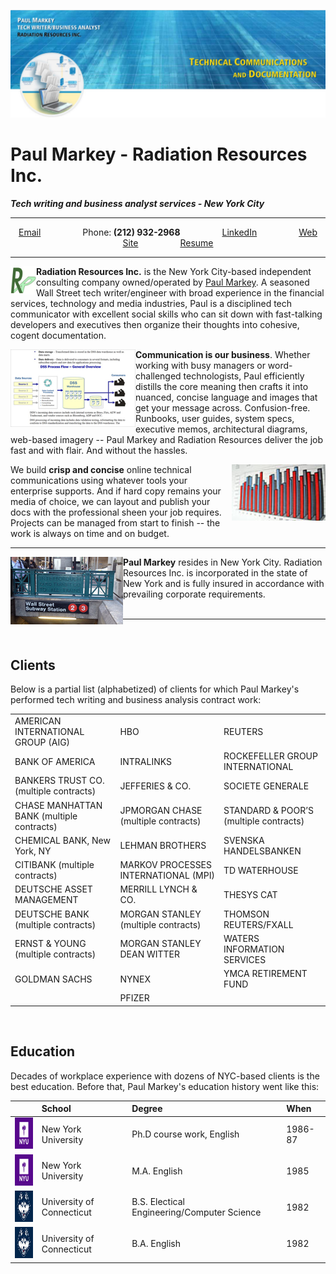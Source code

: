 ![Paul Markey banner](/images/GitHubBanner.jpg)

# Paul Markey - Radiation Resources Inc.
***Tech writing and business analyst services - New York City***
_____
<p align="center">
  <a href="mailto:Paul@PaulMarkey.com">Email</a> &nbsp; &nbsp; &nbsp; &nbsp; &nbsp; &nbsp; &nbsp; &nbsp;
  <a>Phone:<strong> (212) 932-2968</strong></a> &nbsp; &nbsp; &nbsp; &nbsp; &nbsp; &nbsp; &nbsp; &nbsp;
  <a href="https://www.linkedin.com/in/paulmarkey-nyc/">LinkedIn</a> &nbsp; &nbsp; &nbsp; &nbsp; &nbsp; &nbsp; &nbsp; &nbsp;
  <a href="http://www.PaulMarkey.com">Web Site</a>&nbsp; &nbsp; &nbsp; &nbsp; &nbsp; &nbsp; &nbsp; &nbsp;&nbsp;
  <a href="images/PaulMarkeyResume.pdf" target="pdf-frame">Resume</a>
</p>

_____

<img align="left" width="41" height="45" src="/images/rrlogo100.jpg">**Radiation Resources Inc.** is the New York City-based independent consulting company owned/operated by [Paul Markey](mailto:Paul@PaulMarkey.com). A seasoned Wall Street tech writer/engineer with broad experience in the financial services, technology and media industries, Paul is a disciplined tech communicator with excellent social skills who can sit down with fast-talking developers and executives then organize their thoughts into cohesive, cogent documentation.

<img align="left" width="200" height="124" src="/images/FlowDiagram.jpg">**Communication is our business**. Whether working with busy managers or word-challenged technologists, Paul efficiently distills the core meaning then crafts it into nuanced, concise language and images that get your message across. Confusion-free. Runbooks, user guides, system specs, executive memos, architectural diagrams, web-based imagery -- Paul Markey and Radiation Resources deliver the job fast and with flair. And without the hassles. 

<img align="right" width="150" height="90" src="/images/TableGraphic1.jpg">We build **crisp and concise** online technical communications using whatever tools your enterprise supports. And if hard copy remains your media of choice, we can layout and publish your docs with the professional sheen your job requires. Projects can be managed from start to finish -- the work is always on time and on budget. 


_____

<img align="left" width="180" height="108" src="/images/SubwayWallSt.jpg">**Paul Markey** resides in New York City. Radiation Resources Inc. is incorporated in the state of New York and is fully insured in accordance with prevailing corporate requirements.  
&nbsp;
&nbsp;
&nbsp;
&nbsp;
_____
&nbsp;

## Clients

Below is a partial list (alphabetized) of clients for which Paul Markey's performed tech writing and business analysis contract work:

|                        |                          |                         |
| :---                   | :---                     | :---                    |
| AMERICAN INTERNATIONAL GROUP (AIG)             | HBO              | REUTERS              |
| BANK OF AMERICA               | INTRALINKS        | ROCKEFELLER GROUP INTERNATIONAL                |
| BANKERS TRUST CO. (multiple contracts)         | JEFFERIES & CO.   | SOCIETE GENERALE                |
| CHASE MANHATTAN BANK (multiple contracts)| JPMORGAN CHASE (multiple contracts) | STANDARD & POOR’S (multiple contracts)  |
| CHEMICAL BANK, New York, NY               | LEHMAN BROTHERS                 | SVENSKA HANDELSBANKEN               |
| CITIBANK  (multiple contracts)           | MARKOV PROCESSES INTERNATIONAL (MPI)                 | TD WATERHOUSE                |
| DEUTSCHE ASSET MANAGEMENT               | MERRILL LYNCH & CO.                | THESYS CAT                |
| DEUTSCHE BANK (multiple contracts)        | MORGAN STANLEY (multiple contracts)  | THOMSON REUTERS/FXALL               |
| ERNST & YOUNG (multiple contracts)         | MORGAN STANLEY DEAN WITTER               | WATERS INFORMATION SERVICES    |
| GOLDMAN SACHS               |  NYNEX            |YMCA RETIREMENT FUND              |
|               | PFIZER              |                |

&nbsp;

## Education

Decades of workplace experience with dozens of NYC-based clients is the best education. Before that, Paul Markey's education history went like this:

|                        | School                  | Degree                   | When               |
| :---                   | :---                   | :---                     | :---               |
| <img src="/images/NYUlogo.jpg" width="50" height="50"> | New York University  | Ph.D course work, English  | 1986-87            |
| <img src="/images/NYUlogo.jpg" width="50" height="50"> | New York University | M.A. English   | 1985                |
| <img src="/images/uconnlogo.jpg" width="50" height="50"> | University of Connecticut | B.S. Electical Engineering/Computer Science                | 1982  |
| <img src="/images/uconnlogo.jpg" width="50" height="50"> | University of Connecticut  | B.A. English               | 1982               |




